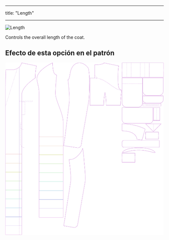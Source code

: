 - - -
title: "Length"
- - -

![Length](length.svg)

Controls the overall length of the coat.

## Efecto de esta opción en el patrón

![This image shows the effect of this option by superimposing several variants that have a different value for this option](carlita_length_sample.svg "Effect of this option on the pattern")
